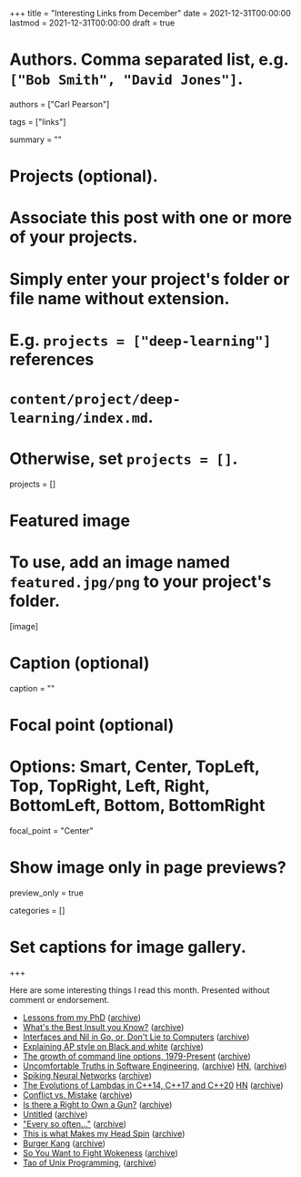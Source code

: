 +++
title = "Interesting Links from December"
date = 2021-12-31T00:00:00
lastmod = 2021-12-31T00:00:00
draft = true

# Authors. Comma separated list, e.g. `["Bob Smith", "David Jones"]`.
authors = ["Carl Pearson"]

tags = ["links"]

summary = ""

# Projects (optional).
#   Associate this post with one or more of your projects.
#   Simply enter your project's folder or file name without extension.
#   E.g. `projects = ["deep-learning"]` references 
#   `content/project/deep-learning/index.md`.
#   Otherwise, set `projects = []`.
projects = []

# Featured image
# To use, add an image named `featured.jpg/png` to your project's folder. 
[image]
  # Caption (optional)
  caption = ""

  # Focal point (optional)
  # Options: Smart, Center, TopLeft, Top, TopRight, Left, Right, BottomLeft, Bottom, BottomRight
  focal_point = "Center"

  # Show image only in page previews?
  preview_only = true


categories = []

# Set captions for image gallery.


+++

Here are some interesting things I read this month.
Presented without comment or endorsement.

* [Lessons from my PhD][16] ([archive][16w])
* [What's the Best Insult you Know?][15] ([archive][15w])
* [Interfaces and Nil in Go, or, Don't Lie to Computers][14] ([archive][14w])
* [Explaining AP style on Black and white][13] ([archive][13w])
* [The growth of command line options, 1979-Present][12] ([archive][12w])
* [Uncomfortable Truths in Software Engineering][11], ([archive][11w]) [HN][11a], ([archive][11aw])
* [Spiking Neural Networks][10] ([archive][10w])
* [The Evolutions of Lambdas in C++14, C++17 and C++20][9] [HN][9a] ([archive][9aw])
* [Conflict vs. Mistake][8] ([archive][8w])
* [Is there a Right to Own a Gun?][7] ([archive][7w])
* [Untitled][6] ([archive][6w])
* ["Every so often..."][5] ([archive][5w])
* [This is what Makes my Head Spin][4] ([archive][4w])
* [Burger Kang][3] ([archive][3w])
* [So You Want to Fight Wokeness][2] ([archive][2w])
* [Tao of Unix Programming][1], ([archive][1w])



[1]: https://github.com/globalcitizen/taoup
[1w]: https://web.archive.org/web/20211218193428/https://github.com/globalcitizen/taoup

[2]: https://eharding.substack.com/p/so-you-want-to-fight-wokeness
[2w]: https://web.archive.org/web/20211218193526/https://eharding.substack.com/p/so-you-want-to-fight-wokeness

[3]: http://stonetoss.com/comic/burger-kang/
[3w]: https://web.archive.org/web/20211218193640/http://stonetoss.com/comic/burger-kang/

[4]: https://medium.com/@page88/this-is-what-makes-my-head-spin-f5542c493384
[4w]: https://web.archive.org/web/20211218193751/https://medium.com/@page88/this-is-what-makes-my-head-spin-f5542c493384

[5]:https://www.reddit.com/r/TheMotte/comments/quapxg/culture_war_roundup_for_the_week_of_november_15/hl4qa0s/
[5w]: https://web.archive.org/web/20211218193922/https://www.reddit.com/r/TheMotte/comments/quapxg/culture_war_roundup_for_the_week_of_november_15/hl4qa0s/

[6]: https://slatestarcodex.com/2015/01/01/untitled/
[6w]: https://web.archive.org/web/20211218194124/https://slatestarcodex.com/2015/01/01/untitled/

[7]: http://www.owl232.net/papers/guncontrol.htm
[7w]: https://web.archive.org/web/20211218194334/http://www.owl232.net/papers/guncontrol.htm

[8]: https://slatestarcodex.com/2018/01/24/conflict-vs-mistake/
[8w]: https://web.archive.org/web/20211218194427/https://slatestarcodex.com/2018/01/24/conflict-vs-mistake/

[9]: https://www.fluentcpp.com/2021/12/13/the-evolutions-of-lambdas-in-c14-c17-and-c20/
[9w]: https://web.archive.org/web/20211218194514/https://www.fluentcpp.com/2021/12/13/the-evolutions-of-lambdas-in-c14-c17-and-c20/
[9a]: https://news.ycombinator.com/item?id=29537660
[9aw]: https://web.archive.org/web/20211218194602/https://news.ycombinator.com/item?id=29537660

[10]: https://simons.berkeley.edu/news/spiking-neural-networks
[10w]: https://web.archive.org/web/20211218194731/https://simons.berkeley.edu/news/spiking-neural-networks

[11]: https://buttondown.email/hillelwayne/archive/uncomfortable-truths-in-software-engineering/
[11w]: https://web.archive.org/web/20211218194837/https://buttondown.email/hillelwayne/archive/uncomfortable-truths-in-software-engineering/
[11a]: https://news.ycombinator.com/item?id=29564219
[11aw]: https://web.archive.org/web/20211218194748/https://news.ycombinator.com/item?id=29564219

[12]: https://danluu.com/cli-complexity/
[12w]: https://web.archive.org/web/20211218194733/https://danluu.com/cli-complexity/

[13]: https://apnews.com/article/archive-race-and-ethnicity-9105661462
[13w]: https://web.archive.org/web/20211218194727/https://apnews.com/article/archive-race-and-ethnicity-9105661462

[14]: http://www.jerf.org/iri/post/2957
[14w]: http://web.archive.org/web/20211228214306/http://www.jerf.org/iri/post/2957

[15]: https://reddit.com/r/AskReddit/comments/rj8q6k/whats_the_best_insult_you_know/
[15w]: http://web.archive.org/web/20220102221255/https://www.reddit.com/r/AskReddit/comments/rj8q6k/whats_the_best_insult_you_know/

[16]: https://web.eecs.utk.edu/~azh/blog/lessonsfrommyphd.html
[16w]: https://web.archive.org/web/20220102221404/https://web.eecs.utk.edu/~azh/blog/lessonsfrommyphd.html